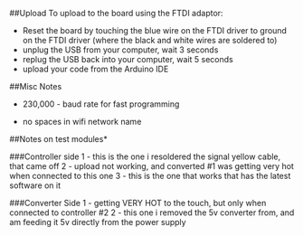 ##Upload
To upload to the board using the FTDI adaptor:

- Reset the board by touching the blue wire on the FTDI driver to ground on the FTDI driver (where the black and white wires are soldered to)
- unplug the USB from your computer, wait 3 seconds
- replug the USB back into your computer, wait 5 seconds
- upload your code from the Arduino IDE

##Misc Notes
- 230,000 - baud rate for fast programming

- no spaces in wifi network name 


##Notes on test modules*

###Controller side
1 - this is the one i resoldered the signal yellow cable, that came off
2 - upload not working, and converted #1 was getting very hot when connected to this one
3 - this is the one that works that has the latest software on it

###Converter Side
1 - getting VERY HOT to the touch, but only when connected to controller #2
2 - this one i removed the 5v converter from, and am feeding it 5v directly from the power supply

